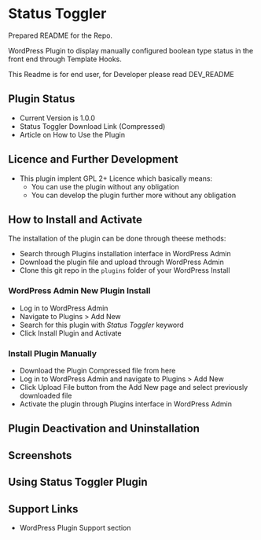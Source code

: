 # Status Toggler

Prepared README for the Repo.

WordPress Plugin to display manually configured boolean type status in the front end through Template Hooks.

This Readme is for end user, for Developer please read DEV_README

## Plugin Status

* Current Version is 1.0.0
* Status Toggler Download Link (Compressed)
* Article on How to Use the Plugin

## Licence and Further Development

* This plugin implent GPL 2+ Licence which basically means:
	* You can use the plugin without any obligation
	* You can develop the plugin further more without any obligation


## How to Install and Activate

The installation of the plugin can be done through theese methods:

* Search through Plugins installation interface in WordPress Admin
* Download the plugin file and upload through WordPress Admin
* Clone this git repo in the `plugins` folder of your WordPress Install

### WordPress Admin New Plugin Install

* Log in to WordPress Admin
* Navigate to Plugins > Add New
* Search for this plugin with *Status Toggler* keyword
* Click Install Plugin and Activate

### Install Plugin Manually

* Download the Plugin Compressed file from here
* Log in to WordPress Admin and navigate to Plugins > Add New
* Click Upload File button from the Add New page and select previously downloaded file
* Activate the plugin through Plugins interface in WordPress Admin

## Plugin Deactivation and Uninstallation

## Screenshots

## Using Status Toggler Plugin

## Support Links

* WordPress Plugin Support section
